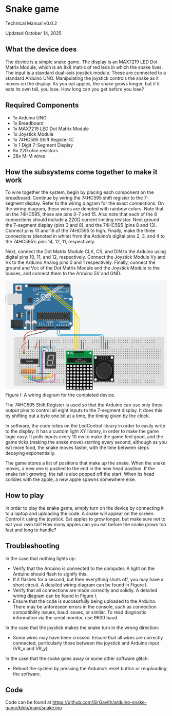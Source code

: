# Snake game
Technical Manual v0.0.2

Updated October 14, 2025

## What the device does
The device is a simple snake game. The display is an MAX7219 LED Dot Matrix Module, which is an 8x8 matrix of red leds in which the snake lives. The input is a standard dual-axis joystick module. These are connected to a standard Arduino UNO. Manipulating the joystick controls the snake as it moves on the display. As you eat apples, the snake grows longer, but if it eats its own tail, you lose. How long can you get before you lose?

## Required Components
- 1x Arduino UNO
- 1x Breadboard
- 1x MAX7219 LED Dot Matrix Module
- 1x Joystick Module
- 1x 74HC595 Shift Register IC
- 1x 1 Digit 7-Segment Display
- 8x 220 ohm resistors
- 28x M-M wires

## How the subsystems come together to make it work
To wire together the system, begin by placing each component on the breadboard. Continue by wiring the 74HC595 shift register to the 7-segment display. Refer to the wiring diagram for the exact connections. On the wiring diagram, these wires are denoted with rainbow colors. Note that on the 74HC595, these are pins 0-7 and 15. Also note that each of the 8 connections should include a 220Ω current limiting resistor. Next ground the 7-segment display (pins 3 and 8), and the 74HC595 (pins 8 and 13). Connect pins 10 and 16 of the 74HC595 to high. Finally, make the three connections (denoted in white) from the Arduino’s digital pins 2, 3, and 4 to the 74HC595’s pins 14, 12, 11, respectively.

Next, connect the Dot Matrix Module CLK, CS, and DIN to the Arduino using digital pins 10, 11, and 12, respectively. Connect the Joystick Module Vy and Vx to the Arduino Analog pins 0 and 1 respectively. Finally, connect the ground and Vcc of the Dot Matrix Module and the Joystick Module to the busses, and connect them to the Arduino 5V and GND.

![Figure I](arduinowiringdiagram.png)
Figure I: A wiring diagram for the completed device.

The 74HC595 Shift Register is used so that the Arduino can use only three output pins to control all eight inputs to the 7-segment display. It does this by shifting out a byte one bit at a time, the timing given by the clock.

In software, the code relies on the LedControl library in order to easily write to the display. It has a custom light XY library, in order to make the game logic easy. It polls inputs every 10 ms to make the game feel good, and the game ticks (making the snake move) starting every second, although as you eat more food, the snake moves faster, with the time between steps decaying exponentially.

The game stores a list of positions that make up the snake. When the snake moves, a new one is pushed to the end in the new head position. If the snake isn’t growing, the tail is also popped off the start. When its head collides with the apple, a new apple spawns somewhere else.


## How to play
In order to play the snake game, simply turn on the device by connecting it to a laptop and uploading the code. A snake will appear on the screen. Control it using the joystick. Eat apples to grow longer, but make sure not to eat your own tail! How many apples can you eat before the snake grows too fast and long to handle?

## Troubleshooting
In the case that nothing lights up:
- Verify that the Arduino is connected to the computer. A light on the Arduino should flash to signify this.
- If it flashes for a second, but then everything shuts off, you may have a short circuit. A detailed wiring diagram can be found in Figure I.
- Verify that all connections are made correctly and solidly. A detailed wiring diagram can be found in Figure I.
- Ensure that the code is successfully being uploaded to the Arduino. There may be unforeseen errors in the console, such as connection compatibility issues, baud issues, or similar. To read diagnostic information via the serial monitor, use 9600 baud.

In the case that the joystick makes the snake turn in the wrong direction:
- Some wires may have been crossed. Ensure that all wires are correctly connected, particularly those between the joystick and Arduino input (VR_x and VR_y).

In the case that the snake goes away or some other software glitch:
- Reboot the system by pressing the Arduino’s reset button or reuploading the software.

## Code
Code can be found at https://github.com/SirGavith/arduino-snake-game/blob/main/snake.ino
